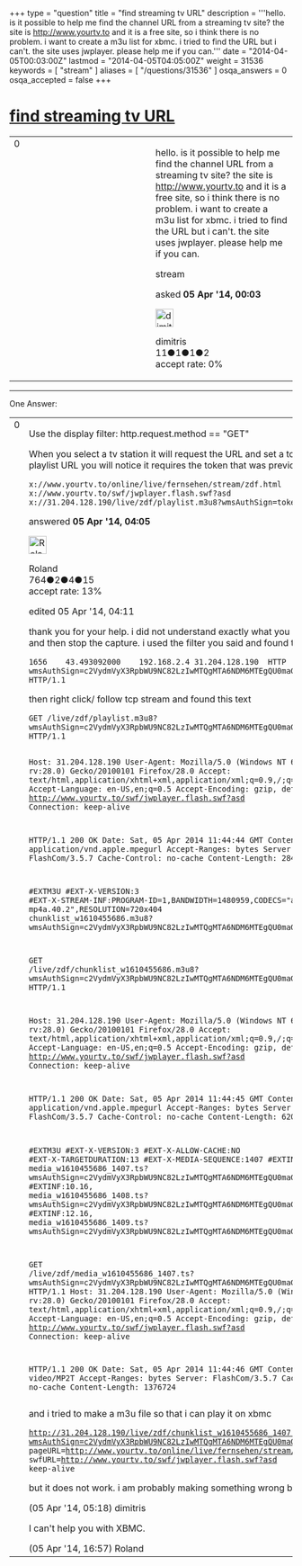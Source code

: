 +++
type = "question"
title = "find streaming tv URL"
description = '''hello. is it possible to help me find the channel URL from a streaming tv site? the site is http://www.yourtv.to and it is a free site, so i think there is no problem. i want to create a m3u list for xbmc. i tried to find the URL but i can&#x27;t. the site uses jwplayer. please help me if you can.'''
date = "2014-04-05T00:03:00Z"
lastmod = "2014-04-05T04:05:00Z"
weight = 31536
keywords = [ "stream" ]
aliases = [ "/questions/31536" ]
osqa_answers = 0
osqa_accepted = false
+++

<div class="headNormal">

# [find streaming tv URL](/questions/31536/find-streaming-tv-url)

</div>

<div id="main-body">

<div id="askform">

<table id="question-table" style="width:100%;"><colgroup><col style="width: 50%" /><col style="width: 50%" /></colgroup><tbody><tr class="odd"><td style="width: 30px; vertical-align: top"><div class="vote-buttons"><div id="post-31536-score" class="post-score" title="current number of votes">0</div><div id="favorite-count" class="favorite-count"></div></div></td><td><div id="item-right"><div class="question-body"><p>hello. is it possible to help me find the channel URL from a streaming tv site? the site is <a href="http://www.yourtv.to">http://www.yourtv.to</a> and it is a free site, so i think there is no problem. i want to create a m3u list for xbmc. i tried to find the URL but i can't. the site uses jwplayer. please help me if you can.</p></div><div id="question-tags" class="tags-container tags">stream</div><div id="question-controls" class="post-controls"></div><div class="post-update-info-container"><div class="post-update-info post-update-info-user"><p>asked <strong>05 Apr '14, 00:03</strong></p><img src="https://secure.gravatar.com/avatar/6f33c6f0c5ee38cee8a7849314698c07?s=32&amp;d=identicon&amp;r=g" class="gravatar" width="32" height="32" alt="dimitris&#39;s gravatar image" /><p>dimitris<br />
<span class="score" title="11 reputation points">11</span><span title="1 badges"><span class="badge1">●</span><span class="badgecount">1</span></span><span title="1 badges"><span class="silver">●</span><span class="badgecount">1</span></span><span title="2 badges"><span class="bronze">●</span><span class="badgecount">2</span></span><br />
<span class="accept_rate" title="Rate of the user&#39;s accepted answers">accept rate:</span> <span title="dimitris has no accepted answers">0%</span></p></div></div><div id="comments-container-31536" class="comments-container"></div><div id="comment-tools-31536" class="comment-tools"></div><div class="clear"></div><div id="comment-31536-form-container" class="comment-form-container"></div><div class="clear"></div></div></td></tr></tbody></table>

------------------------------------------------------------------------

<div class="tabBar">

<span id="sort-top"></span>

<div class="headQuestions">

One Answer:

</div>

</div>

<span id="31539"></span>

<div id="answer-container-31539" class="answer">

<table style="width:100%;"><colgroup><col style="width: 50%" /><col style="width: 50%" /></colgroup><tbody><tr class="odd"><td style="width: 30px; vertical-align: top"><div class="vote-buttons"><div id="post-31539-score" class="post-score" title="current number of votes">0</div></div></td><td><div class="item-right"><div class="answer-body"><p>Use the display filter: http.request.method == "GET"</p><p>When you select a tv station it will request the URL and set a token cookie. Then it will load jwplayer and download the playlist. If you look at the playlist URL you will notice it requires the token that was previously generated e.g. for ZDF</p><pre><code>x://www.yourtv.to/online/live/fernsehen/stream/zdf.html
x://www.yourtv.to/swf/jwplayer.flash.swf?asd
x://31.204.128.190/live/zdf/playlist.m3u8?wmsAuthSign=token</code></pre></div><div class="answer-controls post-controls"></div><div class="post-update-info-container"><div class="post-update-info post-update-info-user"><p>answered <strong>05 Apr '14, 04:05</strong></p><img src="https://secure.gravatar.com/avatar/721b9692d2a30fc3b386b7fae9a44220?s=32&amp;d=identicon&amp;r=g" class="gravatar" width="32" height="32" alt="Roland&#39;s gravatar image" /><p>Roland<br />
<span class="score" title="764 reputation points">764</span><span title="2 badges"><span class="badge1">●</span><span class="badgecount">2</span></span><span title="4 badges"><span class="silver">●</span><span class="badgecount">4</span></span><span title="15 badges"><span class="bronze">●</span><span class="badgecount">15</span></span><br />
<span class="accept_rate" title="Rate of the user&#39;s accepted answers">accept rate:</span> <span title="Roland has 9 accepted answers">13%</span></p></div><div class="post-update-info post-update-info-edited"><p>edited 05 Apr '14, 04:11</p></div></div><div id="comments-container-31539" class="comments-container"><span id="31546"></span><div id="comment-31546" class="comment"><div id="post-31546-score" class="comment-score"></div><div class="comment-text"><p>thank you for your help. i did not understand exactly what you said. i am trying now to learn how wireshark works. i will tell what i did. i open zdf and then stop the capture. i used the filter you said and found this</p><pre><code>1656    43.493092000    192.168.2.4 31.204.128.190  HTTP    548 GET /live/zdf/playlist.m3u8?wmsAuthSign=c2VydmVyX3RpbWU9NC82LzIwMTQgMTA6NDM6MTEgQU0maGFzaF92YWx1ZT1HUUh0RTNrMDlxV3U3Q3N5WDFzMUR3PT0mdmFsaWRtaW51dGVzPTI0MCZpZD01 HTTP/1.1 </code></pre><p>then right click/ follow tcp stream and found this text</p><pre><code>GET /live/zdf/playlist.m3u8?wmsAuthSign=c2VydmVyX3RpbWU9NC82LzIwMTQgMTA6NDM6MTEgQU0maGFzaF92YWx1ZT1HUUh0RTNrMDlxV3U3Q3N5WDFzMUR3PT0mdmFsaWRtaW51dGVzPTI0MCZpZD01 HTTP/1.1

Host: 31.204.128.190
User-Agent: Mozilla/5.0 (Windows NT 6.1; rv:28.0) Gecko/20100101 Firefox/28.0
Accept: text/html,application/xhtml+xml,application/xml;q=0.9,*/*;q=0.8
Accept-Language: en-US,en;q=0.5
Accept-Encoding: gzip, deflate
Referer: http://www.yourtv.to/swf/jwplayer.flash.swf?asd
Connection: keep-alive

HTTP/1.1 200 OK
Date: Sat, 05 Apr 2014 11:44:44 GMT
Content-Type: application/vnd.apple.mpegurl
Accept-Ranges: bytes
Server: FlashCom/3.5.7
Cache-Control: no-cache
Content-Length: 284

#EXTM3U
#EXT-X-VERSION:3
#EXT-X-STREAM-INF:PROGRAM-ID=1,BANDWIDTH=1480959,CODECS=&quot;avc1.66.30, mp4a.40.2&quot;,RESOLUTION=720x404
chunklist_w1610455686.m3u8?wmsAuthSign=c2VydmVyX3RpbWU9NC82LzIwMTQgMTA6NDM6MTEgQU0maGFzaF92YWx1ZT1HUUh0RTNrMDlxV3U3Q3N5WDFzMUR3PT0mdmFsaWRtaW51dGVzPTI0MCZpZD01

GET /live/zdf/chunklist_w1610455686.m3u8?wmsAuthSign=c2VydmVyX3RpbWU9NC82LzIwMTQgMTA6NDM6MTEgQU0maGFzaF92YWx1ZT1HUUh0RTNrMDlxV3U3Q3N5WDFzMUR3PT0mdmFsaWRtaW51dGVzPTI0MCZpZD01 HTTP/1.1

Host: 31.204.128.190
User-Agent: Mozilla/5.0 (Windows NT 6.1; rv:28.0) Gecko/20100101 Firefox/28.0
Accept: text/html,application/xhtml+xml,application/xml;q=0.9,*/*;q=0.8
Accept-Language: en-US,en;q=0.5
Accept-Encoding: gzip, deflate
Referer: http://www.yourtv.to/swf/jwplayer.flash.swf?asd
Connection: keep-alive

HTTP/1.1 200 OK
Date: Sat, 05 Apr 2014 11:44:45 GMT
Content-Type: application/vnd.apple.mpegurl
Accept-Ranges: bytes
Server: FlashCom/3.5.7
Cache-Control: no-cache
Content-Length: 620

#EXTM3U
#EXT-X-VERSION:3
#EXT-X-ALLOW-CACHE:NO
#EXT-X-TARGETDURATION:13
#EXT-X-MEDIA-SEQUENCE:1407
#EXTINF:8.08,
media_w1610455686_1407.ts?wmsAuthSign=c2VydmVyX3RpbWU9NC82LzIwMTQgMTA6NDM6MTEgQU0maGFzaF92YWx1ZT1HUUh0RTNrMDlxV3U3Q3N5WDFzMUR3PT0mdmFsaWRtaW51dGVzPTI0MCZpZD01
#EXTINF:10.16,
media_w1610455686_1408.ts?wmsAuthSign=c2VydmVyX3RpbWU9NC82LzIwMTQgMTA6NDM6MTEgQU0maGFzaF92YWx1ZT1HUUh0RTNrMDlxV3U3Q3N5WDFzMUR3PT0mdmFsaWRtaW51dGVzPTI0MCZpZD01
#EXTINF:12.16,
media_w1610455686_1409.ts?wmsAuthSign=c2VydmVyX3RpbWU9NC82LzIwMTQgMTA6NDM6MTEgQU0maGFzaF92YWx1ZT1HUUh0RTNrMDlxV3U3Q3N5WDFzMUR3PT0mdmFsaWRtaW51dGVzPTI0MCZpZD01

GET /live/zdf/media_w1610455686_1407.ts?wmsAuthSign=c2VydmVyX3RpbWU9NC82LzIwMTQgMTA6NDM6MTEgQU0maGFzaF92YWx1ZT1HUUh0RTNrMDlxV3U3Q3N5WDFzMUR3PT0mdmFsaWRtaW51dGVzPTI0MCZpZD01 HTTP/1.1
Host: 31.204.128.190
User-Agent: Mozilla/5.0 (Windows NT 6.1; rv:28.0) Gecko/20100101 Firefox/28.0
Accept: text/html,application/xhtml+xml,application/xml;q=0.9,*/*;q=0.8
Accept-Language: en-US,en;q=0.5
Accept-Encoding: gzip, deflate
Referer: http://www.yourtv.to/swf/jwplayer.flash.swf?asd
Connection: keep-alive

HTTP/1.1 200 OK
Date: Sat, 05 Apr 2014 11:44:46 GMT
Content-Type: video/MP2T
Accept-Ranges: bytes
Server: FlashCom/3.5.7
Cache-Control: no-cache
Content-Length: 1376724
</code></pre><p>and i tried to make a m3u file so that i can play it on xbmc</p><pre><code>http://31.204.128.190/live/zdf/chunklist_w1610455686_1407.ts?wmsAuthSign=c2VydmVyX3RpbWU9NC82LzIwMTQgMTA6NDM6MTEgQU0maGFzaF92YWx1ZT1HUUh0RTNrMDlxV3U3Q3N5WDFzMUR3PT0mdmFsaWRtaW51dGVzPTI0MCZpZD01 pageURL=http://www.yourtv.to/online/live/fernsehen/stream/zdf.html swfURL=http://www.yourtv.to/swf/jwplayer.flash.swf?asd keep-alive</code></pre><p>but it does not work. i am probably making something wrong but i dont know what. can you help?</p></div><div id="comment-31546-info" class="comment-info"><span class="comment-age">(05 Apr '14, 05:18)</span> dimitris</div></div><span id="31560"></span><div id="comment-31560" class="comment"><div id="post-31560-score" class="comment-score"></div><div class="comment-text"><p>I can't help you with XBMC.</p></div><div id="comment-31560-info" class="comment-info"><span class="comment-age">(05 Apr '14, 16:57)</span> Roland</div></div></div><div id="comment-tools-31539" class="comment-tools"></div><div class="clear"></div><div id="comment-31539-form-container" class="comment-form-container"></div><div class="clear"></div></div></td></tr></tbody></table>

</div>

<div class="paginator-container-left">

</div>

</div>

</div>

